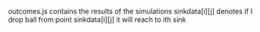 outcomes.js contains the results of the simulations sinkdata[i][j] denotes if I drop ball from point sinkdata[i][j] it will reach to ith sink
